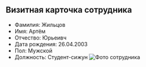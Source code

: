 ## Визитная карточка сотрудника
- Фамилия: Жильцов
- Имя: Артём
- Отчество: Юрьеивч
- Дата рождения: 26.04.2003
- Пол: Мужской
- Должность: Студент-сижун
![Фото сотрудника](https://images.vkplay.live/user/17962326/avatar?change_time=1685726327)
